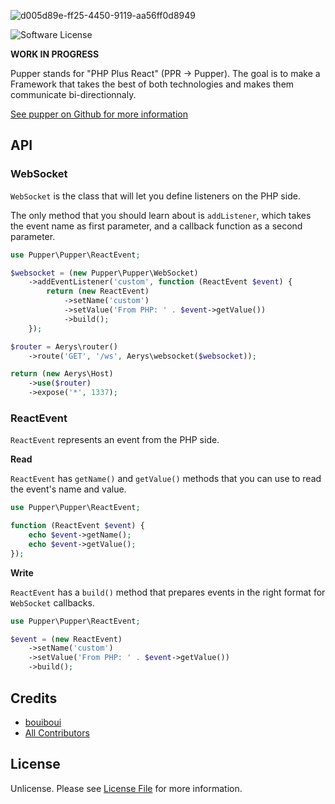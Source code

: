 ![d005d89e-ff25-4450-9119-aa56ff0d8949](https://user-images.githubusercontent.com/3274103/31629229-4859fe88-b2b3-11e7-85fb-66c35710f607.png)

![Software License][ico-license]

**WORK IN PROGRESS**

Pupper stands for "PHP Plus React" (PPR -> Pupper). The goal is to make a Framework that takes the best of both technologies and makes them communicate bi-directionnaly.

[See pupper on Github for more information](https://github.com/bouiboui/pupper/tree/master/app)

## API
### WebSocket

`WebSocket` is the class that will let you define listeners on the PHP side.

The only method that you should learn about is `addListener`, which takes the event name as first parameter, and a callback function as a second parameter.

```php
use Pupper\Pupper\ReactEvent;

$websocket = (new Pupper\Pupper\WebSocket)
    ->addEventListener('custom', function (ReactEvent $event) {
        return (new ReactEvent)
            ->setName('custom')
            ->setValue('From PHP: ' . $event->getValue())
            ->build();
    });

$router = Aerys\router()
    ->route('GET', '/ws', Aerys\websocket($websocket));

return (new Aerys\Host)
    ->use($router)
    ->expose('*', 1337);
```

### ReactEvent

`ReactEvent` represents an event from the PHP side.


**Read**

`ReactEvent` has `getName()` and `getValue()` methods that you can use to read the event's name and value.

```php
use Pupper\Pupper\ReactEvent;

function (ReactEvent $event) {
    echo $event->getName();
    echo $event->getValue();
});
```

**Write**

`ReactEvent` has a `build()` method that prepares events in the right format for `WebSocket` callbacks.

```php
use Pupper\Pupper\ReactEvent;

$event = (new ReactEvent)
    ->setName('custom')
    ->setValue('From PHP: ' . $event->getValue())
    ->build();
```

## Credits

- [bouiboui][link-author]
- [All Contributors][link-contributors]

## License

Unlicense. Please see [License File](LICENSE.md) for more information.

[ico-license]: https://img.shields.io/badge/license-Unlicense-brightgreen.svg?style=flat-square

[link-author]: https://github.com/bouiboui
[link-contributors]: ../../contributors
